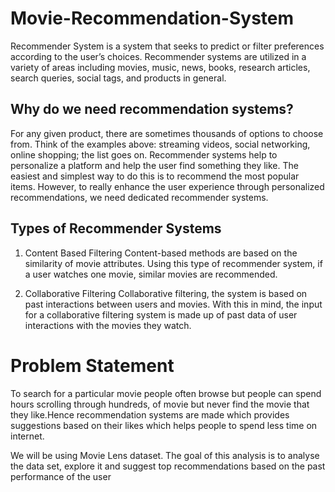 # Movie-Recommendation-System
Recommender System is a system that seeks to predict or filter preferences according to the user’s choices. Recommender systems are utilized in a variety of areas including movies, music, news, books, research articles, search queries, social tags, and products in general.

## Why do we need recommendation systems?

For any given product, there are sometimes thousands of options to choose from. Think of the examples above: streaming videos, social networking, online shopping; the list goes on. Recommender systems help to personalize a platform and help the user find something they like. The easiest and simplest way to do this is to recommend the most popular items. However, to really enhance the user experience through personalized recommendations, we need dedicated recommender systems.
## Types of Recommender Systems
1. Content Based Filtering
Content-based methods are based on the similarity of movie attributes. Using this type of recommender system, if a user watches one movie, similar movies are recommended.

2. Collaborative Filtering
Collaborative filtering, the system is based on past interactions between users and movies. With this in mind, the input for a collaborative filtering system is made up of past data of user interactions with the movies they watch.

# Problem Statement
To search for a particular movie people often browse but people can spend hours scrolling through hundreds, of movie but never find the movie that they like.Hence recommendation systems are made which provides suggestions based on their likes which helps people to spend less time on internet.

We will be using Movie Lens dataset.
The goal of this analysis is to analyse the data set, explore it and suggest top recommendations based on the past performance of the user

